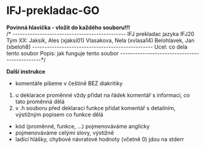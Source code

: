 # IFJ-prekladac-GO
**Povinná hlavička - vložit do každého souboru!!!** </br>
	/* ----------------------------------------------
	  	IFJ prekladac jazyka IFJ20
		Tým XX:
			Jaksik, Ales (xjaksi01)
			Vlasakova, Nela (xvlasa14)
			Belohlavek, Jan (xbeloh8)
	-------------------------------------------------
 	Ucel: co dela tento soubor
 	Popis:  jak funguje tento soubor
 	----------------------------------------------*/

**Další instrukce**
* komentáře píšeme v češtině BEZ diakritiky
1. u deklarace proměnné vždy přidat na řádek komentář s informací, co tato proměnná dělá
2. v .h souboru před deklaraci funkce přidat komentář s detailním, výstižným popisem co funkce dělá
* kód (proměnné, funkce, ...) pojmenováváme anglicky
* pojmenováváme celými slovy, výstižně
* ladící hlášky, chybové návratové hodnoty (včetně 0) jdou na stderr



